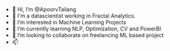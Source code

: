 - 👋 Hi, I’m @ApoorvTailang
- 💼 I'm a datascientist working in Fractal Analytics.
- 👀 I’m interested in Machine Learning Projects
- 🌱 I’m currently learning NLP, Optimization, CV and PowerBI
- 💞️ I’m looking to collaborate on freelancing ML based project
- 📫 
<!---
ApoorvTailang/ApoorvTailang is a ✨ special ✨ repository because its `README.md` (this file) appears on your GitHub profile.
You can click the Preview link to take a look at your changes.
--->
